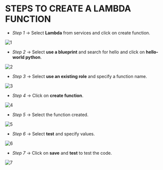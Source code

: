 # **STEPS TO CREATE A LAMBDA FUNCTION**

- *Step 1* -> Select **Lambda** from services and click on create function.

![1](https://user-images.githubusercontent.com/44541800/81274777-6562d680-906e-11ea-948c-163e5133c3a3.png)

- *Step 2* -> Select **use a blueprint** and search for hello and click on **hello-world python**.

![2](https://user-images.githubusercontent.com/44541800/81274788-698ef400-906e-11ea-8533-f00aa20112b5.png)

- *Step 3* -> Select **use an existing role** and specify a function name.

![3](https://user-images.githubusercontent.com/44541800/81274798-6c89e480-906e-11ea-9787-df3e5d19388d.png)

- *Step 4* -> Click on **create function**.

![4](https://user-images.githubusercontent.com/44541800/81274804-6eec3e80-906e-11ea-958e-5d29b1113a05.png)

- *Step 5* -> Select the function created.

![5](https://user-images.githubusercontent.com/44541800/81274812-714e9880-906e-11ea-916d-0d11c0e1794d.png)

- *Step 6* -> Select **test** and specify values.

![6](https://user-images.githubusercontent.com/44541800/81274828-76abe300-906e-11ea-9b70-fcee8c94acdf.png)

- *Step 7* -> Click on **save** and **test** to test the code.

![7](https://user-images.githubusercontent.com/44541800/81274837-790e3d00-906e-11ea-98c9-53529986b646.png)

